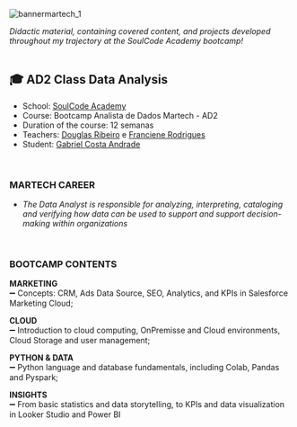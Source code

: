 ![bannermartech_1](https://github.com/GaabrielCoosta/SoulCodeAcademy/assets/108695592/1cda529f-3125-4058-a8e6-b2674bca7b04)

*Didactic material, containing covered content, and projects developed throughout my trajectory at the SoulCode Academy bootcamp!*
<br>
<br>

## :mortar_board: AD2 Class Data Analysis

- School: [SoulCode Academy](https://soulcode.com/)
- Course: Bootcamp Analista de Dados Martech - AD2
- Duration of the course: 12 semanas
- Teachers: [Douglas Ribeiro](https://www.linkedin.com/in/douglas-almeida-ribeiro/) e [Franciene Rodrigues](https://www.linkedin.com/in/francianerod/)
- Student: [Gabriel Costa Andrade](https://www.linkedin.com/in/gabriel-costa-andrade-590a17227/)
<br>

### MARTECH CAREER
- *The Data Analyst is responsible for analyzing, interpreting, cataloging and verifying how data can be used to support and support decision-making within organizations*
<br>

### BOOTCAMP CONTENTS

  **MARKETING**
  <br>:heavy_minus_sign: Concepts: CRM, Ads Data Source, SEO, Analytics, and KPIs in Salesforce Marketing Cloud;
  
  **CLOUD**
  <br>:heavy_minus_sign: Introduction to cloud computing, OnPremisse and Cloud environments, Cloud Storage and user management;
  
  **PYTHON & DATA**
  <br>:heavy_minus_sign: Python language and database fundamentals, including Colab, Pandas and Pyspark;
  
  **INSIGHTS**
  <br>:heavy_minus_sign: From basic statistics and data storytelling, to KPIs and data visualization in Looker Studio and         Power BI

